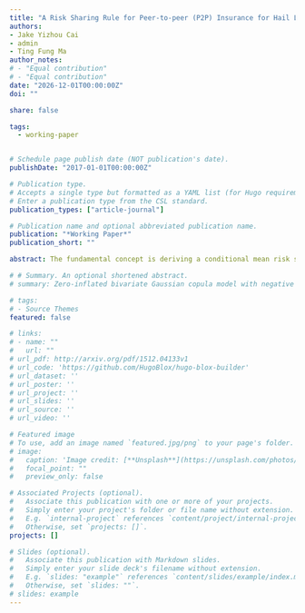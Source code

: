 ```yaml
---
title: "A Risk Sharing Rule for Peer-to-peer (P2P) Insurance for Hail Losses via Conditional Expectation."
authors:
- Jake Yizhou Cai
- admin
- Ting Fung Ma
author_notes:
# - "Equal contribution"
# - "Equal contribution"
date: "2026-12-01T00:00:00Z"
doi: ""

share: false

tags:
  - working-paper


# Schedule page publish date (NOT publication's date).
publishDate: "2017-01-01T00:00:00Z"

# Publication type.
# Accepts a single type but formatted as a YAML list (for Hugo requirements).
# Enter a publication type from the CSL standard.
publication_types: ["article-journal"]

# Publication name and optional abbreviated publication name.
publication: "*Working Paper*"
publication_short: ""

abstract: The fundamental concept is deriving a conditional mean risk sharing rule, i.e., assigning the individual loss to be the expectation given the total losses among all insurers. Consider there are n participants to an insurance pool with index i = 1, . . . , n. Each of them faces a loss Di, which is a non-negative random variable with (spatial) dependence. Recent literature showed that the conditional expectation of individual loss given the total among n participants can serve as a risk sharing rule with many attractive properties. However, the results are established under independence, which is violated in many real applications, such as damages due to natural events. Moreover, existing work simply assumed that the underlying model is known, which is unrealistic and limits the implementation. To overcome those critical limitations, we aim to extend the results under spatial dependence with heterogeneity when the model is unknown and not fully specified.

# # Summary. An optional shortened abstract.
# summary: Zero-inflated bivariate Gaussian copula model with negative binomial marginals. Marginal, zero-inflation, and copula association parameters are made functions of covariates and random effects are incorporated to account for cells from multiple patients. 

# tags:
# - Source Themes
featured: false

# links:
# - name: ""
#   url: ""
# url_pdf: http://arxiv.org/pdf/1512.04133v1
# url_code: 'https://github.com/HugoBlox/hugo-blox-builder'
# url_dataset: ''
# url_poster: ''
# url_project: ''
# url_slides: ''
# url_source: ''
# url_video: ''

# Featured image
# To use, add an image named `featured.jpg/png` to your page's folder. 
# image:
#   caption: 'Image credit: [**Unsplash**](https://unsplash.com/photos/jdD8gXaTZsc)'
#   focal_point: ""
#   preview_only: false

# Associated Projects (optional).
#   Associate this publication with one or more of your projects.
#   Simply enter your project's folder or file name without extension.
#   E.g. `internal-project` references `content/project/internal-project/index.md`.
#   Otherwise, set `projects: []`.
projects: []

# Slides (optional).
#   Associate this publication with Markdown slides.
#   Simply enter your slide deck's filename without extension.
#   E.g. `slides: "example"` references `content/slides/example/index.md`.
#   Otherwise, set `slides: ""`.
# slides: example
---
```


<!-- {{% callout note %}}
Click the *Cite* button above to demo the feature to enable visitors to import publication metadata into their reference management software.
{{% /callout %}}

{{% callout note %}}
Create your slides in Markdown - click the *Slides* button to check out the example.
{{% /callout %}}

Add the publication's **full text** or **supplementary notes** here. You can use rich formatting such as including [code, math, and images](https://docs.hugoblox.com/content/writing-markdown-latex/). -->
